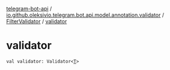 [telegram-bot-api](../../index.md) / [io.github.oleksivio.telegram.bot.api.model.annotation.validator](../index.md) / [FilterValidator](index.md) / [validator](./validator.md)

# validator

`val validator: Validator<`[`T`](index.md#T)`>`